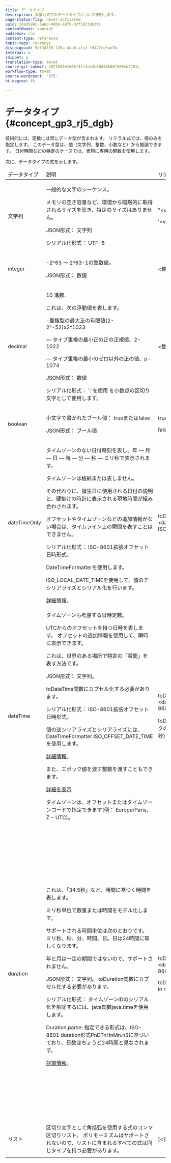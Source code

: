 ```yaml
---
title: データタイプ
description: 高度な式でのデータタイプについて説明します。
page-status-flag: never-activated
uuid: 269d590c-5a6d-40b9-a879-02f5033863fc
contentOwner: sauviat
audience: rns
content-type: reference
topic-tags: journeys
discoiquuid: 5df34f55-135a-4ea8-afc2-f9427ce5ae7b
internal: n
snippet: y
translation-type: tm+mt
source-git-commit: 4871550d1608f4ffdee3b56d38b08f808eb2281c
workflow-type: tm+mt
source-wordcount: '675'
ht-degree: 4%

---
```



# データタイプ {#concept_gp3_rj5_dgb}

技術的には、定数には常にデータ型が含まれます。 リテラル式では、値のみを指定します。 このデータ型は、値（文字列、整数、小数など）から推論できます。 日付時間などの特定のケースでは、表現に専用の関数を使用します。

次に、データタイプの式を示します。

<table>
    <thead>
        <tr>
        <td>データタイプ</td>
        <td>説明</td>
        <td>リテラル表現</td>
        <td>例</td>
        </tr>
    </thead>
    <tbody>
    <tr>
        <td>文字列</td>
        <td><p>一般的な文字のシーケンス。</p><p>メモリの空き容量など、環境から暗黙的に取得されるサイズを除き、特定のサイズはありません。</p><p>JSON形式： 文字列</p><p>シリアル化形式： UTF-8</p></td>
        <td><p>"&lt;value&gt;"</p><p>'&lt;value&gt;'</p></td>
        <td><p><pre>"hello world"</pre></p><p><pre>'hello world'</pre></p></td>
    </tr>
    <tr>
        <td>integer</td>
        <td><p>-2^63 ～ 2^63-1の整数値。</p><p>JSON形式： 数値</p></td>
        <td>&lt;整数値&gt;</td>
        <td><p><pre>42</pre></p></td>
    </tr>
    <tr>
        <td>decimal</td>
        <td><p>10 進数.</p><p>これは、次の浮動値を表します。</p>
        <p>-重複型の最大正の有限値(2-2^-52)x2^1023</p>
        <p>  — タイプ重複の最小正の正の正規値、2-1022</p>
        <p>  — タイプ重複の最小のゼロ以外の正の値、p-1074</p><p>JSON形式： 数値</p><p>シリアル化形式： '.'を使用 を小数点の区切り文字として使用します。</p></td>
        <td>&lt;整数値&gt;&lt;整数値&gt;</td>
        <td><p><pre>3.14</pre></p></td>
    </tr>
    <tr>
        <td>boolean</td>
        <td><p>小文字で書かれたブール値： trueまたはfalse</p><p>JSON形式： ブール値</p></td>
        <td><p>true</p><p>false</p></td>
        <td><p><pre>true</pre></p></td>
    </tr>
    <tr>
        <td>dateTimeOnly</td>
        <td><p>タイムゾーンのない日付時刻を表し、年 — 月 — 日 — 時 — 分 — 秒 — ミリ秒で表示されます。</p><p>タイムゾーンは格納または表しません。</p><p>その代わりに、誕生日に使用される日付の説明と、壁掛けの時計に表示される現地時間が組み合わされます。</p><p>オフセットやタイムゾーンなどの追加情報がない場合は、タイムライン上の瞬間を表すことはできません。</p><p>シリアル化形式： ISO-8601拡張オフセット日時形式。</p><p>DateTimeFormatterを使用します。</p><p>ISO_LOCAL_DATE_TIMEを使用して、値のデシリアライズとシリアル化を行います。</p> <a href="https://docs.oracle.com/javase/8/docs/api/java/time/format/DateTimeFormatter.html#ISO_LOCAL_DATE_TIME">詳細情報</a>。</td>
        <td><p>toDateTimeOnly("&lt;dateTimeOnly in ISO-8601 format&gt;")</p></td>
        <td></td>
    </tr>
    <tr>
        <td>dateTime</td>
        <td><p>タイムゾーンも考慮する日時定数。</p><p>UTCからのオフセットを持つ日時を表します。 オフセットの追加情報を使用して、瞬時に表示できます。 </p><p>これは、世界のある場所で特定の「瞬間」を表す方法です。</p><p>JSON形式： 文字列。</p><p> toDateTime関数にカプセル化する必要があります。</p><p>
        シリアル化形式： ISO-8601拡張オフセット日時形式。</p><p> 値の逆シリアライズとシリアライズには、DateTimeFormatter.ISO_OFFSET_DATE_TIMEを使用します。</p> <a href="https://docs.oracle.com/javase/8/docs/api/java/time/format/DateTimeFormatter.html#ISO_OFFSET_DATE_TIME">詳細情報</a>。 
        <p>また、エポック値を渡す整数を渡すこともできます。</p> <a href="https://www.epochconverter.com/">詳細を表示</a></p>
        <p>タイムゾーンは、オフセットまたはタイムゾーンコードで指定できます(例： Europe/Paris、Z - UTC)。</p></td>
        <td><p>toDateTime("&lt;dateTime in ISO-8601 format&gt;")</p>
        <p>toDateTime(&lt;エポックの整数値（ミリ秒）)</p></td>
        <td><p><pre>toDateTime("1977-04-22T06:00:00Z")</pre></p><p><pre>toDateTime</pre></p><p><pre>("2011-12-03T15:15:30Z")</pre></p><p><pre>toDateTime</pre></p><p><pre>("2011-12-03T15:15:30.123Z")</pre></p><p><pre>toDateTime</pre></p><p><pre>("2011-12-03T15:15:30.123+02:00")</pre></p>
        <p><pre>toDateTime</pre></p><p><pre>("2011-12-03T15:15:30.123-00:20")</pre></p><p><pre>toDateTime(1560762190189)</pre></p></td>
    </tr>
    <tr>
        <td>duration</td>
        <td><p>これは、「34.5秒」など、時間に基づく時間を表します。</p><p> ミリ秒単位で数量または時間をモデル化します。</p><p>サポートされる時間単位は次のとおりです。 ミリ秒、秒、分、時間、日。日は24時間に等しくなります。</p><p> 年と月は一定の期間ではないので、サポートされません。</p><p>JSON形式： 文字列。 toDuration関数にカプセル化する必要があります。</p><p>シリアル化形式： タイムゾーンIDのシリアル化を解除するには、java関数java.timeを使用します。</p><p>Duration.parse: 指定できる形式は、ISO-8601 duration形式PnDTnHnMn.nSに基づいており、日数はちょうど24時間と見なされます。</p><a href="https://docs.oracle.com/javase/8/docs/api/java/time/Duration.html#parse-java.lang.CharSequence-">詳細情報</a>。</td>
        <td><p>toDuration("&lt;duration in ISO-8601 format&gt;")</p><p>toDuration(&lt;duration in milliseconds&gt;)</p></td>
        <td><p><pre>toDuration("PT5S") // 5秒</pre></p>
        <p><pre>toDuration(500) // </pre></p>
        <p><pre>500ms</pre></p>
        <p><pre>toDuration("PT20.345S") </pre></p>
        <p><pre> — 解析は「20.345秒」</pre></p>
        <p><pre>toDuration("PT15M") </pre></p>
        <p><pre>  — 解析は「15分」</pre></p>
        <p><pre>（1分は60秒）</pre></p>
        <p><pre>toDuration("PT10H") </pre></p>
        <p><pre> — 解析は「10時間」と呼ばれます。</pre></p>
        <p><pre>（時間は3600秒）</pre></p>
        <p><pre>toDuration("P2D") </pre></p>
        <p><pre>— parses as "2 days"</pre></p>
        <p><pre>(日が </pre></p>
        <p><pre>24時間または86400秒)</pre></p>
        <p><pre>toDuration("P2DT3H4M") </pre></p>
        <p><pre> — パースは</pre></p>
        <p><pre>"2日3時間4分"</pre></p>
        <p><pre>toDuration("P-6H3M") </pre></p>
        <p><pre> — パースは</pre></p>
        <p><pre>"-6時間+3分"</pre></p>
        <p><pre>toDuration("-P6H3M") </pre></p>
        <p><pre> — パースは</pre></p>
        <p><pre>"-6時間 —3分"</pre></p>
        <p><pre>toDuration("-P-6H+3M") </pre></p>
        <p><pre> — パースは</pre></p>
        <p><pre>"+6時間 —3分"</pre></p></td>
    </tr>
    <tr>
        <td>リスト</td>
        <td>区切り文字として角括弧を使用する式のコンマ区切りリスト。 ポリモーミズムはサポートされないので、リストに含まれるすべての式は同じタイプを持つ必要があります。</td>
        <td>[&lt;式&gt;, &lt;式&gt;, ... ]</td>
        <td><p><pre>["value1","value2"]</pre></p><p><pre>[3,5]</pre></p><p><pre>[toDuration(500),toDuration(800)]</pre></p></td>
    </tr>
    </tbody>
</table>
